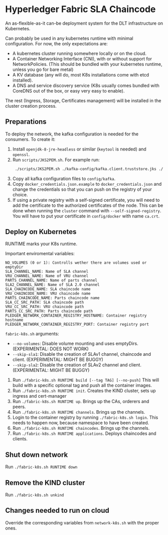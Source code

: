 # Hyperledger Fabric SLA Chaincode

An as-flexible-as-it can-be deployment system for the DLT infrastructure on Kubernetes.

Can probably be used in any kubernetes runtime with minimal configuration. For now, the only expectations
are:

* A kubernetes cluster running somewhere locally or on the cloud.
* A Container Networking Interface (CNI), with or without support for NetworkPolicies. (This should be bundled with your
kubernetes runtime, unless you go for bare metal)
* A KV database (any will do, most K8s installations come with etcd installed).
* A DNS and service discovery service (K8s usually comes bundled with CoreDNS out of the box, or easy very easy to enable).

The rest (Ingress, Storage, Certificates management) will be installed in the cluster creation process.

## Preparations

To deploy the network, the kafka configuration is needed for the consumers. To create it:

1. Install `openjdk-8-jre-headless` or similar (`keytool` is needed) and `openssl`.
2. Run `scripts/JKS2PEM.sh`.
   For example run:
   ```bash
    ./scripts/JKS2PEM.sh ./kafka-config/kafka.client.truststore.jks ./kafka-config/server.cer.pem
   ```
3. Copy all kafka configuration files to `config/kafka`.
4. Copy `docker_credentials.json.example` to `docker_credentials.json` and change the credentials so that you can
   push on the registry of your choice.
5. If using a private registry with a self-signed certificate, you will need to add the certificate to the authorized certificates of the node. This can be done when running the `cluster` command with `--self-signed-registry`. You will have to put your certificate in `config/docker` with name `ca.crt`.

## Deploy on Kubernetes

RUNTIME marks your K8s runtime.

Important enviromental variables:

```
NO_VOLUMES (0 or 1): Controlls wether there are volumes used or emptyDir
SLA_CHANNEL_NAME: Name of SLA channel
VRU_CHANNEL_NAME: Name of VRU channel
PARTS_CHANNEL_NAME: Name of parts channel
SLA2_CHANNEL_NAME: Name of SLA 2.0 channel
SLA_CHAINCODE_NAME: SLA chaincode name
VRU_CHAINCODE_NAME: VRU chaincode name
PARTS_CHAINCODE_NAME: Parts chaincode name
SLA_CC_SRC_PATH: SLA chaincode path
VRU_CC_SRC_PATH: VRU chaincode path
PARTS_CC_SRC_PATH: Parts chaincode path
PLEDGER_NETWORK_CONTAINER_REGISTRY_HOSTNAME: Container registry hostname
PLEDGER_NETWORK_CONTAINER_REGISTRY_PORT: Container registry port
```

`fabric-k8s.sh` arguments:
* `--no-volumes`: Disable volume mounting and uses emptyDirs. (EXPERIMENTAL: DOES NOT WORK)
* `--skip-sla1`: Disable the creation of SLAv1 channel, chaincode and client. (EXPERIMENTAL: MIGHT BE BUGGY)
* `--skip-sla2`: Disable the creation of SLAv2 channel and client. (EXPERIMENTAL: MIGHT BE BUGGY)

1. Run `./fabric-k8s.sh RUNTIME build [--tag TAG] [--no-push]`
   This will build with a specific optional tag and push all the container images.
2. Run `./fabric-k8s.sh RUNTIME init`.
   Creates the KIND cluster, sets up ingress and cert-manager
3. Run `./fabric-k8s.sh RUNTIME up`.
   Brings up the CAs, orderers and peers.
4. Run `./fabric-k8s.sh RUNTIME channels`.
   Brings up the channels.
5. Login to the container registry by running `./fabric-k8s.sh login`.
   This needs to happen now, because namespace to have been created.
6. Run `./fabric-k8s.sh RUNTIME chaincodes`.
   Brings up the channels.
7. Run `./fabric-k8s.sh RUNTIME applications`.
   Deploys chaincodes and clients.

## Shut down network

Run `./fabric-k8s.sh RUNTIME down`

## Remove the KIND cluster

Run `./fabric-k8s.sh unkind`


## Changes needed to run on cloud

Override the corresponding variables from `network-k8s.sh` with the proper ones.
